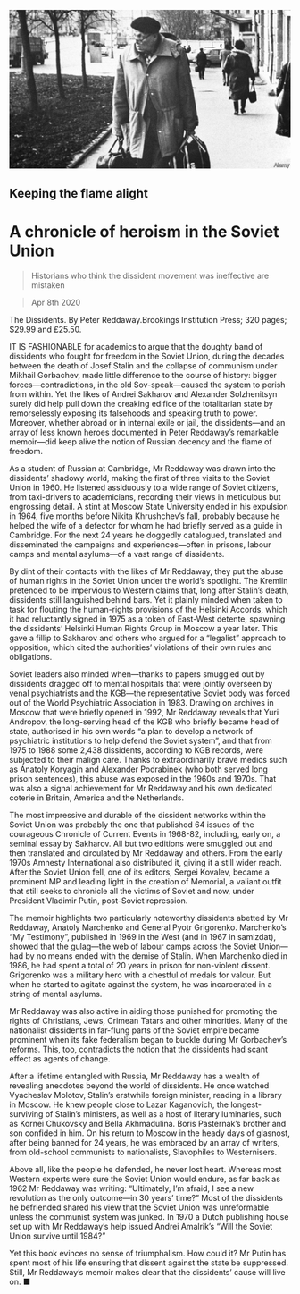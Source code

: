 ![](./images/20200411_BKP008_1.jpg)

## Keeping the flame alight

# A chronicle of heroism in the Soviet Union

> Historians who think the dissident movement was ineffective are mistaken

> Apr 8th 2020

The Dissidents. By Peter Reddaway.Brookings Institution Press; 320 pages; $29.99 and £25.50.

IT IS FASHIONABLE for academics to argue that the doughty band of dissidents who fought for freedom in the Soviet Union, during the decades between the death of Josef Stalin and the collapse of communism under Mikhail Gorbachev, made little difference to the course of history: bigger forces—contradictions, in the old Sov-speak—caused the system to perish from within. Yet the likes of Andrei Sakharov and Alexander Solzhenitsyn surely did help pull down the creaking edifice of the totalitarian state by remorselessly exposing its falsehoods and speaking truth to power. Moreover, whether abroad or in internal exile or jail, the dissidents—and an array of less known heroes documented in Peter Reddaway’s remarkable memoir—did keep alive the notion of Russian decency and the flame of freedom.

As a student of Russian at Cambridge, Mr Reddaway was drawn into the dissidents’ shadowy world, making the first of three visits to the Soviet Union in 1960. He listened assiduously to a wide range of Soviet citizens, from taxi-drivers to academicians, recording their views in meticulous but engrossing detail. A stint at Moscow State University ended in his expulsion in 1964, five months before Nikita Khrushchev’s fall, probably because he helped the wife of a defector for whom he had briefly served as a guide in Cambridge. For the next 24 years he doggedly catalogued, translated and disseminated the campaigns and experiences—often in prisons, labour camps and mental asylums—of a vast range of dissidents.

By dint of their contacts with the likes of Mr Reddaway, they put the abuse of human rights in the Soviet Union under the world’s spotlight. The Kremlin pretended to be impervious to Western claims that, long after Stalin’s death, dissidents still languished behind bars. Yet it plainly minded when taken to task for flouting the human-rights provisions of the Helsinki Accords, which it had reluctantly signed in 1975 as a token of East-West detente, spawning the dissidents’ Helsinki Human Rights Group in Moscow a year later. This gave a fillip to Sakharov and others who argued for a “legalist” approach to opposition, which cited the authorities’ violations of their own rules and obligations.

Soviet leaders also minded when—thanks to papers smuggled out by dissidents dragged off to mental hospitals that were jointly overseen by venal psychiatrists and the KGB—the representative Soviet body was forced out of the World Psychiatric Association in 1983. Drawing on archives in Moscow that were briefly opened in 1992, Mr Reddaway reveals that Yuri Andropov, the long-serving head of the KGB who briefly became head of state, authorised in his own words “a plan to develop a network of psychiatric institutions to help defend the Soviet system”, and that from 1975 to 1988 some 2,438 dissidents, according to KGB records, were subjected to their malign care. Thanks to extraordinarily brave medics such as Anatoly Koryagin and Alexander Podrabinek (who both served long prison sentences), this abuse was exposed in the 1960s and 1970s. That was also a signal achievement for Mr Reddaway and his own dedicated coterie in Britain, America and the Netherlands.

The most impressive and durable of the dissident networks within the Soviet Union was probably the one that published 64 issues of the courageous Chronicle of Current Events in 1968-82, including, early on, a seminal essay by Sakharov. All but two editions were smuggled out and then translated and circulated by Mr Reddaway and others. From the early 1970s Amnesty International also distributed it, giving it a still wider reach. After the Soviet Union fell, one of its editors, Sergei Kovalev, became a prominent MP and leading light in the creation of Memorial, a valiant outfit that still seeks to chronicle all the victims of Soviet and now, under President Vladimir Putin, post-Soviet repression.

The memoir highlights two particularly noteworthy dissidents abetted by Mr Reddaway, Anatoly Marchenko and General Pyotr Grigorenko. Marchenko’s “My Testimony”, published in 1969 in the West (and in 1967 in samizdat), showed that the gulag—the web of labour camps across the Soviet Union—had by no means ended with the demise of Stalin. When Marchenko died in 1986, he had spent a total of 20 years in prison for non-violent dissent. Grigorenko was a military hero with a chestful of medals for valour. But when he started to agitate against the system, he was incarcerated in a string of mental asylums.

Mr Reddaway was also active in aiding those punished for promoting the rights of Christians, Jews, Crimean Tatars and other minorities. Many of the nationalist dissidents in far-flung parts of the Soviet empire became prominent when its fake federalism began to buckle during Mr Gorbachev’s reforms. This, too, contradicts the notion that the dissidents had scant effect as agents of change.

After a lifetime entangled with Russia, Mr Reddaway has a wealth of revealing anecdotes beyond the world of dissidents. He once watched Vyacheslav Molotov, Stalin’s erstwhile foreign minister, reading in a library in Moscow. He knew people close to Lazar Kaganovich, the longest-surviving of Stalin’s ministers, as well as a host of literary luminaries, such as Kornei Chukovsky and Bella Akhmadulina. Boris Pasternak’s brother and son confided in him. On his return to Moscow in the heady days of glasnost, after being banned for 24 years, he was embraced by an array of writers, from old-school communists to nationalists, Slavophiles to Westernisers.

Above all, like the people he defended, he never lost heart. Whereas most Western experts were sure the Soviet Union would endure, as far back as 1962 Mr Reddaway was writing: “Ultimately, I’m afraid, I see a new revolution as the only outcome—in 30 years’ time?” Most of the dissidents he befriended shared his view that the Soviet Union was unreformable unless the communist system was junked. In 1970 a Dutch publishing house set up with Mr Reddaway’s help issued Andrei Amalrik’s “Will the Soviet Union survive until 1984?”

Yet this book evinces no sense of triumphalism. How could it? Mr Putin has spent most of his life ensuring that dissent against the state be suppressed. Still, Mr Reddaway’s memoir makes clear that the dissidents’ cause will live on. ■